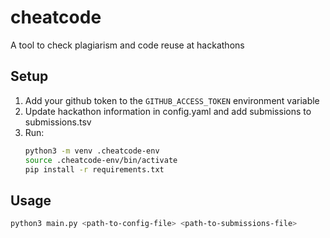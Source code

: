 # cheatcode
A tool to check plagiarism and code reuse at hackathons

## Setup 
1. Add your github token to the `GITHUB_ACCESS_TOKEN` environment variable
2. Update hackathon information in config.yaml and add submissions to submissions.tsv
3. Run:
    ```bash
    python3 -m venv .cheatcode-env
    source .cheatcode-env/bin/activate
    pip install -r requirements.txt
    ```

## Usage
```bash
python3 main.py <path-to-config-file> <path-to-submissions-file>
```